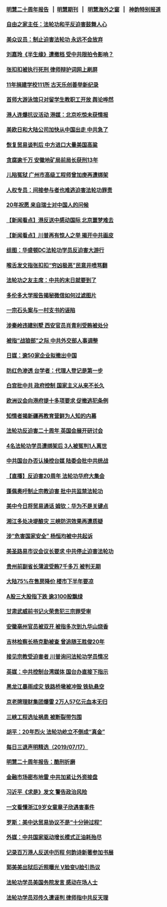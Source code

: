 #### [明慧二十周年报告](https://github.com/gfw-breaker/mh-reports/blob/master/README.md?t=07190149) &nbsp;&nbsp;|&nbsp;&nbsp;[明慧期刊](https://github.com/gfw-breaker/mh-qikan) &nbsp;&nbsp;|&nbsp;&nbsp; [明慧海外之窗](https://github.com/gfw-breaker/mh-news/blob/master/README.md?t=07190149) &nbsp;&nbsp;|&nbsp;&nbsp; [神韵特别报道](https://github.com/gfw-breaker/mh-news/blob/master/shenyun.md?t=07190149) 

#### [自由之家主任：法轮功和平反迫害鼓舞人心](../pages/nsc413/n11394047.md?t=07190149) 

#### [美众议员：制止迫害法轮功 永远不会放弃](../pages/nsc413/n11393805.md?t=07190149) 

#### [刘嘉玲《半生缘》遭撤档 受中共限拍令影响？](../pages/nsc413/n11393564.md?t=07190149) 

#### [张扣扣被执行死刑 律师辩护词网上刷屏](../pages/nsc413/n11393899.md?t=07190149) 

#### [11年捐建学校111所 古天乐创善举新纪录](../pages/nsc413/n11393845.md?t=07190149) 

#### [首师大游泳馆只对留学生教职工开放 舆论哗然](../pages/nsc413/n11394085.md?t=07190149) 

#### [港人连爆抗议活动 港媒：北京吃惊未获情报](../pages/nsc413/n11393981.md?t=07190149) 

#### [美欧日和大陆公司加快从中国出走 中共急了](../pages/nsc413/n11393790.md?t=07190149) 

#### [恢复贸易谈判后 中方进口大量美国高粱](../pages/nsc413/n11393905.md?t=07190149) 

#### [贪腐逾千万 安徽地矿局前局长获刑13年](../pages/nsc413/n11393822.md?t=07190149) 

#### [儿陷冤狱 广州市高级工程师曾加庚再遭绑架](../pages/nsc413/n11393228.md?t=07190149) 

#### [人权专员：间接参与者也难逃迫害法轮功罪责](../pages/nsc413/n11393972.md?t=07190149) 

#### [20年祝愿 来自瑞士对中国人的问候](../pages/nsc413/n11393882.md?t=07190149) 

#### [【新闻看点】港反送中感动国际 北京噩梦难去](../pages/nsc413/n11393206.md?t=07190149) 

#### [【新闻看点】川普再有惊人之举 揭开中共画皮](../pages/nsc413/n11393493.md?t=07190149) 

#### [组图：华盛顿DC法轮功学员反迫害大游行](../pages/nsc413/n11393926.md?t=07190149) 

#### [喉舌发文指张扣扣“穷凶极恶”民意井喷骂翻](../pages/nsc413/n11393826.md?t=07190149) 

#### [法轮功之友主席：中共的末日就要到了](../pages/nsc413/n11393088.md?t=07190149) 

#### [多伦多大学报告揭秘微信如何过滤图片](../pages/nsc413/n11391198.md?t=07190149) 

#### [一宗石头案与一村支书的诬陷](../pages/nsc413/n11393416.md?t=07190149) 

#### [涉秦岭违建别墅 西安官员肖青利受贿被处分](../pages/nsc413/n11393641.md?t=07190149) 

#### [被指“战狼部”之际 中共外交部人事调整](../pages/nsc413/n11393423.md?t=07190149) 

#### [日媒：逾50家企业拟撤出中国](../pages/nsc413/n11393164.md?t=07190149) 

#### [防红色渗透 台学者：代理人登记是第一步](../pages/nsc413/n11392915.md?t=07190149) 

#### [白宫批中共 政府控制 国家主义从来不长久](../pages/nsc413/n11393496.md?t=07190149) 

#### [欧洲议会向港府提十多项要求 促撤逃犯条例](../pages/nsc413/n11393122.md?t=07190149) 

#### [知情者揭新疆再教育营鲜为人知的内幕](../pages/nsc413/n11393375.md?t=07190149) 

#### [法轮功反迫害二十周年 英国会展开研讨会](../pages/nsc413/n11393385.md?t=07190149) 

#### [4名法轮功学员遭绑架后 3人被冤判1人离世](../pages/nsc413/n11392917.md?t=07190149) 

#### [中共国台办否认操控台媒 陆委会批中共统战](../pages/nsc413/n11393358.md?t=07190149) 

#### [【直播】反迫害20周年 法轮功华府大集会](../pages/nsc413/n11386430.md?t=07190149) 

#### [蓬佩奥吁制止宗教迫害 批中共监禁法轮功](../pages/nsc413/n11393342.md?t=07190149) 

#### [美中今日将贸易通话 姆钦：华为不是关键点](../pages/nsc413/n11393282.md?t=07190149) 

#### [湘江多处决堤酿灾 三峡防洪效果再遭质疑](../pages/nsc413/n11391639.md?t=07190149) 

#### [涉“危害国家安全” 杨恒均被中共起诉](../pages/nsc413/n11393094.md?t=07190149) 

#### [美圣路易市议会议长要求 中共停止迫害法轮功](../pages/nsc413/n11393251.md?t=07190149) 


#### [贵州前副省长蒲波受贿7千多万 被判无期](../pages/nsc413/n11392955.md?t=07190149) 

#### [大陆75%在售房降价 楼市下半年要凉](../pages/nsc413/n11392104.md?t=07190149) 

#### [A股三大股指下跌 逾3100股飘绿](../pages/nsc413/n11392646.md?t=07190149) 

#### [甘肃武威前书记火荣贵犯三宗罪受审](../pages/nsc413/n11392499.md?t=07190149) 

#### [安徽亳州官员被双开 被指多次到九华山烧香](../pages/nsc413/n11392254.md?t=07190149) 

#### [吉林检察长杨克勤被查 曾追随王胜俊20年](../pages/nsc413/n11391702.md?t=07190149) 

#### [接见宗教受迫害者 川普询问法轮功学员情况](../pages/nsc413/n11391208.md?t=07190149) 

#### [英媒：中共控制台湾媒体 国台办直接下指示](../pages/nsc413/n11392264.md?t=07190149) 

#### [黑龙江暴雨成灾 铁路桥墩被冲毁 铁轨悬空](../pages/nsc413/n11391865.md?t=07190149) 

#### [京老牌理财集团爆雷 2万人57亿元血本无归](../pages/nsc413/n11392035.md?t=07190149) 

#### [三峡工程选址祸患 被断裂带包围](../pages/nsc413/n11391118.md?t=07190149) 

#### [胡平：20年烈火 法轮功屹立不倒成“真金”](../pages/nsc413/n11390870.md?t=07190149) 

#### [每日三退声明精选（2019/07/17）](../pages/nsc413/n11391721.md?t=07190149) 

#### [明慧二十周年报告：酷刑折磨](../pages/nsc413/n11387954.md?t=07190149) 

#### [金融市场密布地雷 中共加紧让外资接盘](../pages/nsc413/n11391434.md?t=07190149) 

#### [习近平《求是》发文 警告政治风险](../pages/nsc413/n11391331.md?t=07190149) 

#### [一文看懂浙江9岁女童章子欣遇害事件](../pages/nsc413/n11389486.md?t=07190149) 

#### [罗斯：美中达贸易协议不是“十分钟过程”](../pages/nsc413/n11391165.md?t=07190149) 

#### [外媒：中共国家驱动增长模式正油耗殆尽](../pages/nsc413/n11391169.md?t=07190149) 

#### [记录百万港人反送中历程 何韵诗新著参加书展](../pages/nsc413/n11390874.md?t=07190149) 

#### [郭美美出狱后近照曝光 V脸变U脸引热议](../pages/nsc413/n11389084.md?t=07190149) 

#### [法轮功学员美国务院发言 感动在场人士](../pages/nsc413/n11391241.md?t=07190149) 

#### [法轮功学员邓传久遭诬判 律师指中共反天理](../pages/nsc413/n11391140.md?t=07190149) 


